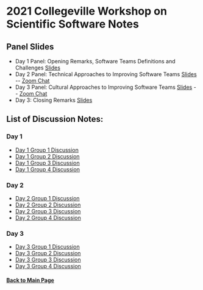 # 2021 Collegeville Workshop on Scientific Software Notes

## Panel Slides

- Day 1 Panel: Opening Remarks, Software Teams Definitions and Challenges [Slides](CW21-OpeningRemarksPanel1.pdf)
- Day 2 Panel: Technical Approaches to Improving Software Teams [Slides](CW21-Panel2.pdf) -- [Zoom Chat](Panel2ZoomChat.txt)
- Day 3 Panel: Cultural Approaches to Improving Software Teams [Slides](CW21-Panel3.pdf) -- [Zoom Chat](Panel3ZoomChat.txt)
- Day 3: Closing Remarks [Slides](CW21-ClosingRemarks.pdf)

## List of Discussion Notes:
### Day 1

- [Day 1 Group 1 Discussion](Day1Group1Notes.pdf)
- [Day 1 Group 2 Discussion](Day1Group2Notes.pdf)
- [Day 1 Group 3 Discussion](Day1Group3Notes.pdf)
- [Day 1 Group 4 Discussion](Day1Group4Notes.pdf)

### Day 2

- [Day 2 Group 1 Discussion](Day2Group1Notes.pdf)
- [Day 2 Group 2 Discussion](Day2Group2Notes.pdf)
- [Day 2 Group 3 Discussion](Day2Group3Notes.pdf)
- [Day 2 Group 4 Discussion](Day2Group4Notes.pdf)

### Day 3

- [Day 3 Group 1 Discussion](Day3Group1Notes.pdf)
- [Day 3 Group 2 Discussion](Day3Group2Notes.pdf)
- [Day 3 Group 3 Discussion](Day3Group3Notes.pdf)
- [Day 3 Group 4 Discussion](Day3Group4Notes.pdf)

#### [Back to Main Page](../../index.md)

